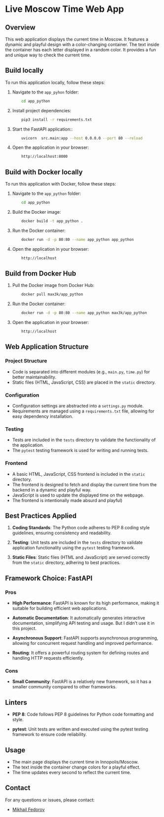 # Live Moscow Time Web App

## Overview

This web application displays the current time in Moscow. It features a dynamic and playful design with a color-changing container. The text inside the container has each letter displayed in a random color. It provides a fun and unique way to check the current time.

## Build locally

To run this application locally, follow these steps:

1. Navigate to the `app_pyhon` folder:

    ```bash
        cd app_python
    ```

1. Install project dependencies:

    ```bash
        pip3 install -r requirements.txt
    ```

1. Start the FastAPI application::

    ```bash
        uvicorn  src.main:app --host 0.0.0.0 --port 80 --reload
    ```

1. Open the application in your browser:

    ```bash
        http://localhost:8000
    ```

## Build with Docker locally

To run this application with Docker, follow these steps:

1. Navigate to the `app_python` folder:

    ```bash
        cd app_python
    ```

1. Build the Docker image:

    ```bash
        docker build -t app_python .
    ```

1. Run the Docker container:

    ```bash
        docker run -d -p 80:80 --name app_python app_python   
    ```

1. Open the application in your browser:

    ```bash
        http://localhost
    ```

## Build from Docker Hub

1. Pull the Docker image from Docker Hub:

    ```bash
        docker pull max3k/app_python
    ```

1. Run the Docker container:

    ```bash
        docker run -d -p 80:80 --name app_python max3k/app_python
    ```

1. Open the application in your browser:

    ```bash
        http://localhost
    ```

## Web Application Structure

### Project Structure

- Code is separated into different modules (e.g., `main.py`, `time.py`) for better maintainability.
- Static files (HTML, JavaScript, CSS) are placed in the `static` directory.

### Configuration

- Configuration settings are abstracted into a `settings.py` module.
- Requirements are managed using a `requirements.txt` file, allowing for easy dependency installation.

### Testing

- Tests are included in the `tests` directory to validate the functionality of the application.
- The `pytest` testing framework is used for writing and running tests.

### Frontend

- A basic HTML, JavaScript, CSS frontend is included in the `static` directory.
- The frontend is designed to fetch and display the current time from the backend in a dynamic and playful way.
- JavaScript is used to update the displayed time on the webpage.
- The frontend is intentionally made absurd and playful)

## Best Practices Applied

1. **Coding Standards**: The Python code adheres to PEP 8 coding style guidelines, ensuring consistency and readability.

1. **Testing**: Unit tests are included in the `tests` directory to validate application functionality using the `pytest` testing framework.

1. **Static Files**: Static files (HTML and JavaScript) are served correctly from the `static` directory, adhering to best practices.

## Framework Choice: FastAPI

### Pros

- **High Performance**: FastAPI is known for its high performance, making it suitable for building efficient web applications.

- **Automatic Documentation**: It automatically generates interactive documentation, simplifying API testing and usage. But I didn't use it in this project.

- **Asynchronous Support**: FastAPI supports asynchronous programming, allowing for concurrent request handling and improved performance.

- **Routing**: It offers a powerful routing system for defining routes and handling HTTP requests efficiently.

### Cons

- **Small Community**: FastAPI is a relatively new framework, so it has a smaller community compared to other frameworks.

## Linters

- **PEP 8**: Code follows PEP 8 guidelines for Python code formatting and style.

- **pytest**: Unit tests are written and executed using the pytest testing framework to ensure code reliability.

## Usage

- The main page displays the current time in Innopolis/Moscow.
- The text inside the container change colors for a playful effect.
- The time updates every second to reflect the current time.

## Contact

For any questions or issues, please contact:

- [Mikhail Fedorov](mailto:fedorovm093@gamil.com)
